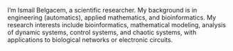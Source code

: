 I’m Ismail Belgacem, a scientific researcher. 
My background is in engineering (automatics), applied mathematics, and bioinformatics. 
My research interests include bioinformatics, mathematical modeling, analysis of dynamic systems, control systems, and chaotic systems, 
with applications to biological networks or electronic circuits.
